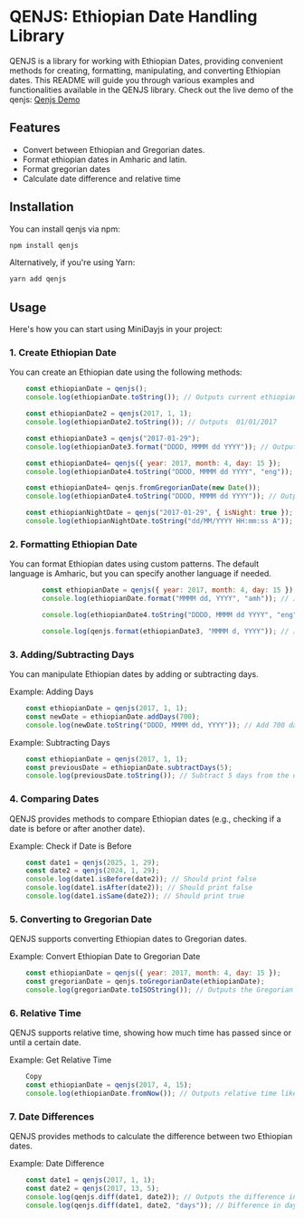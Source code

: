 # QENJS: Ethiopian Date Handling Library

QENJS is a library for working with Ethiopian Dates, providing convenient methods for creating, formatting, manipulating, and converting Ethiopian dates. This README will guide you through various examples and functionalities available in the QENJS library. Check out the live demo of the qenjs: [Qenjs Demo](https://qenjs-ethiopian-date-converter.vercel.app/)

## Features

- Convert between Ethiopian and Gregorian dates.
- Format ethiopian dates in Amharic and latin.
- Format gregorian dates
- Calculate date difference and relative time

## Installation

You can install qenjs via npm:

```bash
npm install qenjs
```

Alternatively, if you're using Yarn:

```bash
yarn add qenjs
```

## Usage

Here's how you can start using MiniDayjs in your project:

### 1. Create Ethiopian Date

You can create an Ethiopian date using the following methods:

```javascript
    const ethiopianDate = qenjs();
    console.log(ethiopianDate.toString()); // Outputs current ethiopian date

    const ethiopianDate2 = qenjs(2017, 1, 1);
    console.log(ethiopianDate2.toString()); // Outputs  01/01/2017

    const ethiopianDate3 = qenjs("2017-01-29");
    console.log(ethiopianDate3.format("DDDD, MMMM dd YYYY")); // Outputs: ረቡዕ, መስከረም 29 2017

    const ethiopianDate4= qenjs({ year: 2017, month: 4, day: 15 });
    console.log(ethiopianDate4.toString("DDDD, MMMM dd YYYY", "eng")); // Maksegno, Tahsas 15 2017

    const ethiopianDate4= qenjs.fromGregorianDate(new Date());
    console.log(ethiopianDate4.toString("DDDD, MMMM dd YYYY")); // Outputs current ethiopian date

    const ethiopianNightDate = qenjs("2017-01-29", { isNight: true });
    console.log(ethiopianNightDate.toString("dd/MM/YYYY HH:mm:ss A")); // 29/01/2017 01:00:00 ምሽት

```

### 2. Formatting Ethiopian Date
  
You can format Ethiopian dates using custom patterns. The default language is Amharic, but you can specify another language if needed.

```javascript
        const ethiopianDate = qenjs({ year: 2017, month: 4, day: 15 });
        console.log(ethiopianDate.format("MMMM dd, YYYY", "amh")); // ታኅሣሥ 15, 2017

        console.log(ethiopianDate4.toString("DDDD, MMMM dd YYYY", "eng")); // Maksegno, Tahsas 15 2017

        console.log(qenjs.format(ethiopianDate3, "MMMM d, YYYY")); // ታኅሣሥ 15, 2017

```

### 3. Adding/Subtracting Days

You can manipulate Ethiopian dates by adding or subtracting days.

Example: Adding Days

```javascript
    const ethiopianDate = qenjs(2017, 1, 1);
    const newDate = ethiopianDate.addDays(700);
    console.log(newDate.toString("DDDD, MMMM dd, YYYY")); // Add 700 days to the date
```

Example: Subtracting Days

```javascript
    const ethiopianDate = qenjs(2017, 1, 1);
    const previousDate = ethiopianDate.subtractDays(5);
    console.log(previousDate.toString()); // Subtract 5 days from the date
```

### 4. Comparing Dates

QENJS provides methods to compare Ethiopian dates (e.g., checking if a date is before or after another date).

Example: Check if Date is Before

```javascript
    const date1 = qenjs(2025, 1, 29);
    const date2 = qenjs(2024, 1, 29);
    console.log(date1.isBefore(date2)); // Should print false
    console.log(date1.isAfter(date2)); // Should print false
    console.log(date1.isSame(date2)); // Should print true
```

### 5. Converting to Gregorian Date

QENJS supports converting Ethiopian dates to Gregorian dates.

Example: Convert Ethiopian Date to Gregorian Date

```javascript
    const ethiopianDate = qenjs({ year: 2017, month: 4, day: 15 });
    const gregorianDate = qenjs.toGregorianDate(ethiopianDate);
    console.log(gregorianDate.toISOString()); // Outputs the Gregorian equivalent
```

### 6. Relative Time

QENJS supports relative time, showing how much time has passed since or until a certain date.

Example: Get Relative Time

```javascript
    Copy
    const ethiopianDate = qenjs(2017, 4, 15);
    console.log(ethiopianDate.fromNow()); // Outputs relative time like "X days ago" 
```

### 7. Date Differences

QENJS provides methods to calculate the difference between two Ethiopian dates.

Example: Date Difference

```javascript
    const date1 = qenjs(2017, 1, 1);
    const date2 = qenjs(2017, 13, 5);
    console.log(qenjs.diff(date1, date2)); // Outputs the difference in days, months, or years
    console.log(qenjs.diff(date1, date2, "days")); // Difference in days
```

